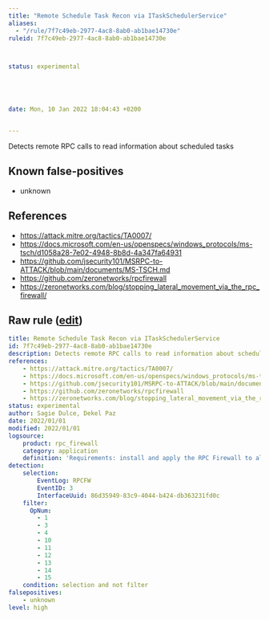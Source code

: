 ```yaml
---
title: "Remote Schedule Task Recon via ITaskSchedulerService"
aliases:
  - "/rule/7f7c49eb-2977-4ac8-8ab0-ab1bae14730e"
ruleid: 7f7c49eb-2977-4ac8-8ab0-ab1bae14730e



status: experimental





date: Mon, 10 Jan 2022 18:04:43 +0200


---
```


Detects remote RPC calls to read information about scheduled tasks

<!--more-->


## Known false-positives

* unknown



## References

* https://attack.mitre.org/tactics/TA0007/
* https://docs.microsoft.com/en-us/openspecs/windows_protocols/ms-tsch/d1058a28-7e02-4948-8b8d-4a347fa64931
* https://github.com/jsecurity101/MSRPC-to-ATTACK/blob/main/documents/MS-TSCH.md
* https://github.com/zeronetworks/rpcfirewall
* https://zeronetworks.com/blog/stopping_lateral_movement_via_the_rpc_firewall/


## Raw rule ([edit](https://github.com/SigmaHQ/sigma/edit/master/rules/application/rpc_firewall/rpc_firewall_itaskschedulerservice_recon.yml))
```yaml
title: Remote Schedule Task Recon via ITaskSchedulerService
id: 7f7c49eb-2977-4ac8-8ab0-ab1bae14730e
description: Detects remote RPC calls to read information about scheduled tasks
references:
    - https://attack.mitre.org/tactics/TA0007/
    - https://docs.microsoft.com/en-us/openspecs/windows_protocols/ms-tsch/d1058a28-7e02-4948-8b8d-4a347fa64931
    - https://github.com/jsecurity101/MSRPC-to-ATTACK/blob/main/documents/MS-TSCH.md
    - https://github.com/zeronetworks/rpcfirewall
    - https://zeronetworks.com/blog/stopping_lateral_movement_via_the_rpc_firewall/
status: experimental
author: Sagie Dulce, Dekel Paz
date: 2022/01/01
modified: 2022/01/01
logsource:
    product: rpc_firewall
    category: application
    definition: 'Requirements: install and apply the RPC Firewall to all processes with "audit:true action:block uuid:86d35949-83c9-4044-b424-db363231fd0c"'
detection:
    selection:
        EventLog: RPCFW
        EventID: 3
        InterfaceUuid: 86d35949-83c9-4044-b424-db363231fd0c
    filter:
      OpNum:
        - 1
        - 3
        - 4
        - 10
        - 11
        - 12
        - 13
        - 14
        - 15
    condition: selection and not filter
falsepositives:
    - unknown
level: high

```
